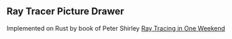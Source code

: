 Ray Tracer Picture Drawer
--

Implemented on Rust by book of Peter Shirley [Ray Tracing in One Weekend](https://raytracing.github.io/books/RayTracingInOneWeekend.html)